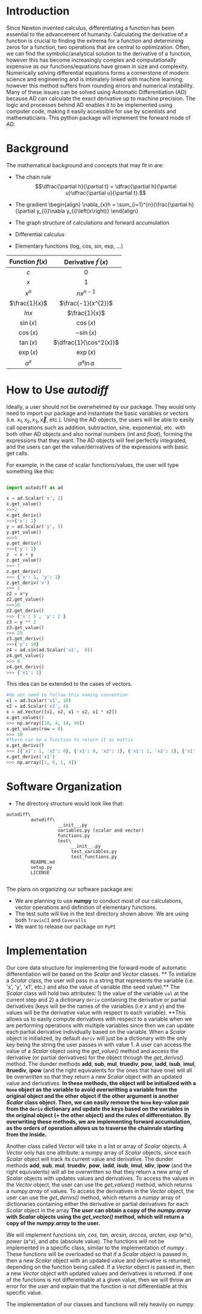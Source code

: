 # Introduction

Since Newton invented calculus, differentiating a function has been essential to the advancement of humanity. Calculating the derivative of a function is crucial to finding the extrema for a function and determining zeros for a function, two operations that are central to optimization. Often, we can find the symbolic/analytical solution to the derivative of a function, however this has become increasingly complex and computationally expensive as our functions/equations have grown in size and complexity. Numerically solving differential equations forms a cornerstone of modern science and engineering and is intimately linked with machine learning; however this method suffers from rounding errors and numerical instability. Many of these issues can be solved using Automatic Differentiation (AD) because AD can calculate the exact derivative up to machine precision. The logic and processes behind AD enables it to be implemented using computer code, making it easily accessible for use by scientists and mathematicians. This python package will implement the forward mode of AD.

# Background

The mathematical background and concepts that may fit in are:
- The chain rule
$$\dfrac{\partial h}{\partial t} = \dfrac{\partial h}{\partial u}\dfrac{\partial u}{\partial t}.$$
- The gradient
\begin{align}
  \nabla_{x}h = \sum_{i=1}^{n}{\frac{\partial h}{\partial y_{i}}\nabla y_{i}\left(x\right)}
\end{align}

- The graph structure of calculations and forward accumulation

- Differential calculus

- Elementary functions (log, cos, sin, exp, ...)

|       Function $f(x)$                |       Derivative $f^{\prime}(x)$                |
| :-------------------:  | :------------------------------------------------------------------------------:  |
| ${c}$           | $0$         |
| ${x}$           | $1$         |
| ${x^{n}}$           | ${nx^{n-1}}$         |
| $\frac{1}{x}$     | $\frac{-1}{x^{2}}$     |
| $ln{x}$     | $\frac{1}{x}$     |
| $\sin(x)$           |   $\cos(x)$         |
| $\cos(x)$           |   $-\sin(x)$         |
| $\tan(x)$           |   $\dfrac{1}{\cos^2(x)}$         |
| $\exp(x)$           |   $\exp(x)$         |
| ${a^{x}}$           |   ${a^{x}\ln{a}}$         |



# How to Use *autodiff*


Ideally, a user should not be overwhelmed by our package. They would only need to import our package and instantiate the basic variables or vectors (i.e. $x_1, x_2, x_3,  \vec{x}$, etc.). Using the AD objects, the users will be able to easily call operations such as addition, subtraction, sine, exponential, etc. with both other AD objects and also normal numbers (*int* and *float*), forming the expressions that they want. The AD objects will feel perfectly integrated, and the users can get the value/derivatives of the expressions with basic get calls. 

For example, in the case of scalar functions/values, the user will type something like this:

```python

import autodiff as ad

x = ad.Scalar('x', 2)
x.get_value()
>>>2
x.get_deriv()
>>>{'x': 1}
y = ad.Scalar('y', 5)
y.get_value()
>>>5
y.get_deriv()
>>>{'y': 1}
z  = x + y
z.get_value() 
>>> 7
z.get_deriv()
>>> {'x': 1, 'y': 1}
z.get_deriv('x')
>>> 1
z2 = x*y  
z2.get_value()
>>>10
z2.get_deriv()
>>> {'x': 5 , 'y': 2 }
z3 = y ** 2 
z3.get_value() 
>>> 25
z3.get_deriv()
>>>{'y': 10}
z4 = ad.sin(ad.Scalar('x1',  0))
z4.get_value()
>>> 0
z4.get_deriv()
>>> {'x1': 1}
```

This idea can be extended to the cases of vectors.
```python
#do not need to follow this naming convention
x1 = ad.Scalar('x1', 10) 
x2 = ad.Scalar('x2', 4)
x = ad.Vector([x1, x2, x1 + x2, x1 * x2])
x.get_values()
>>> np.array([10, 4, 14, 40])
x.get_values(row = 0)
>>> 10
#There can be a function to return it as matrix
x.get_derivs()
>>> [{'x1': 1, 'x2': 0}, {'x1': 0, 'x2': 1}, {'x1': 1, 'x2': 1}, {'x1': 4, 'x2': 10}]
x.get_derivs('x1')
>>> np.array([1, 0, 1, 4])
```


# Software Organization
       
 * The directory structure would look like that:      
 ```
 autodiff\
          autodiff\
                    __init__.py
                    variables.py (scalar and vector)
                    functions.py
                    test\
                         __init__.py
                         test_variables.py
                         test_functions.py
          README.md
          setup.py
          LICENSE
               
 ```            

The plans on organizing our software package are: 

* We are planning to use **numpy** to conduct most of our calculations, vector operations and definition of elementary functions.
* The test suite will live in the test directory shown above. We are using both `TravisCI` and `Coveralls`
* We want to release our package on `PyPI`


# Implementation

Our core data structure for implementing the forward mode of automatic differentiation will be based on the *Scalar* and *Vector* classes. ** To initialize a *Scalar* class, the user will pass in a string that represents the variable (i.e. 'x', 'y', 'x1', etc.) and also the value of variable (the seed value).** The *Scalar* class will hold two attributes: 1) the value of the variable `val` at the current step and 2) a dictionary `deriv` containing the derivative or partial derivatives (keys will be the names of the variables (i.e *x* and *y*) and the values will be the derivative value with respect to each variable). **This allows us to easily compute derivatives with respect to a variable when we are performing operations with multiple variables since then we can update each partial derivative individually based on the variable. When a *Scalar* object is initialized, by default `deriv` will just be a dictionary with the only key being the string the user passes in with value 1. A user can access the value of a *Scalar* object using the *get_value()* method and access the derivative (or partial derivatives) for the object through the *get_derivs()* method. The dunder methods __add__, __sub__, __mul__,  __truediv__, __pow__, __iadd__, __isub__, __imul__, __itruediv__, __ipow__ (and the right equivalents for the ones that have one) will all be overwritten so that they return a new *Scalar* object with an updated value and derivatives. **In these methods, the object will be initialized with a `None` object as the variable to avoid overwritting a variable from the original object and the other object if the other argument is another *Scalar* class object. Then, we can easily remove the `None` key-value pair from the `deriv` dictionary and update the keys based on the variables in the original object (+ the other object) and the rules of differentiaton. By overwriting these methods, we are implementing forward accumulation, as the orders of operation allows us to traverse the chainrule starting from the inside.**

Another class called *Vector* will take in a list or array of *Scalar* objects. A *Vector* only has one attribute: a numpy array of *Scalar* objects, since each *Scalar* object will track its current value and derivative. The dunder methods __add__, __sub__, __mul__,  __truediv__, __pow__, __iadd__, __isub__, __imul__, __idiv__, __ipow__ (and the right equivalents) will all be overwritten so that they return a new array of *Scalar* objects with updates values and derivatives. To access the values in the *Vector* object, the user can use the *get_values()* method, which returns a *numpy.array* of values. To access the derivatives in the *Vector* object, the user can use the *get_derivs()* method, which returns a *numpy* array of dictionaries containing either the derivative or partial derivatives for each *Scalar* object in the array **The user can obtain a copy of the *numpy.array* with *Scalar* objects using the *get_vector()* method, which will return a copy of the *numpy.array* to the user.**

We will implement functions *sin, cos, tan, arcsin, arccos, arctan, exp* (e^x), *power* (a^x), and *abs* (absolute value). The functions will not be implemented in a specific class, similar to the implementation of *numpy* . These functions will be overloaded so that if a *Scalar* object is passed in, then a new *Scalar* object with an updated value and derivative is returned, depending on the function being called. If a *Vector* object is passed in, then a new *Vector* object with updated values and derivatives is returned. If one of the functions is not differentiable at a given value, then we will throw an error for the user and explain that the function is not differentiable at this specific value.

The implementation of our classes and functions will rely heavily on *numpy*.

